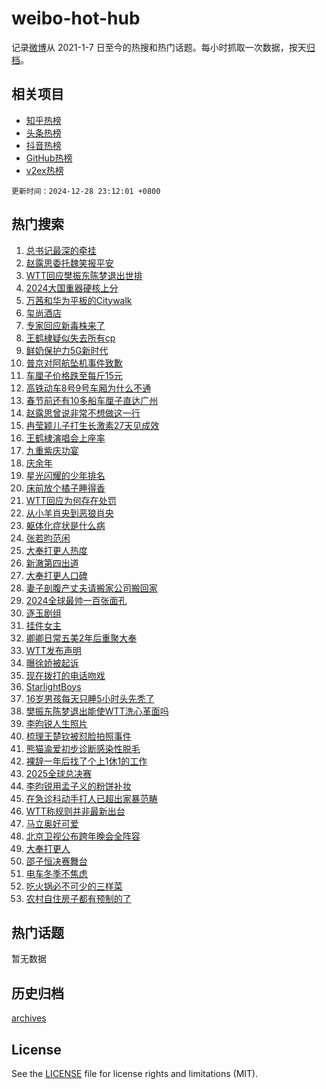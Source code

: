# weibo-hot-hub

记录[微博](https://www.weibo.com)从 2021-1-7 日至今的热搜和热门话题。每小时抓取一次数据，按天[归档](archives)。

## 相关项目

- [知乎热榜](https://github.com/lonnyzhang423/zhihu-hot-hub)
- [头条热榜](https://github.com/lonnyzhang423/toutiao-hot-hub)
- [抖音热榜](https://github.com/lonnyzhang423/douyin-hot-hub)
- [GitHub热榜](https://github.com/lonnyzhang423/github-hot-hub)
- [v2ex热榜](https://github.com/lonnyzhang423/v2ex-hot-hub)


`更新时间：2024-12-28 23:12:01 +0800`

## 热门搜索

1. [总书记最深的牵挂](https://m.weibo.cn/search?containerid=100103type%3D1%26t%3D10%26q%3D%23%E6%80%BB%E4%B9%A6%E8%AE%B0%E6%9C%80%E6%B7%B1%E7%9A%84%E7%89%B5%E6%8C%82%23&stream_entry_id=51&isnewpage=1&extparam=seat%3D1%26q%3D%2523%25E6%2580%25BB%25E4%25B9%25A6%25E8%25AE%25B0%25E6%259C%2580%25E6%25B7%25B1%25E7%259A%2584%25E7%2589%25B5%25E6%258C%2582%2523%26dgr%3D0%26cate%3D10103%26stream_entry_id%3D51%26filter_type%3Drealtimehot%26pos%3D0%26c_type%3D51%26display_time%3D1735398720%26pre_seqid%3D17353987205820232903129)
1. [赵露思委托魏笑报平安](https://m.weibo.cn/search?containerid=100103type%3D1%26t%3D10%26q%3D%E8%B5%B5%E9%9C%B2%E6%80%9D%E5%A7%94%E6%89%98%E9%AD%8F%E7%AC%91%E6%8A%A5%E5%B9%B3%E5%AE%89&stream_entry_id=31&isnewpage=1&extparam=seat%3D1%26cate%3D5001%26lcate%3D5001%26pos%3D0%26q%3D%25E8%25B5%25B5%25E9%259C%25B2%25E6%2580%259D%25E5%25A7%2594%25E6%2589%2598%25E9%25AD%258F%25E7%25AC%2591%25E6%258A%25A5%25E5%25B9%25B3%25E5%25AE%2589%26dgr%3D0%26band_rank%3D1%26stream_entry_id%3D31%26realpos%3D1%26filter_type%3Drealtimehot%26flag%3D4%26c_type%3D31%26display_time%3D1735398720%26pre_seqid%3D17353987205820232903129)
1. [WTT回应樊振东陈梦退出世排](https://m.weibo.cn/search?containerid=100103type%3D1%26t%3D10%26q%3DWTT%E5%9B%9E%E5%BA%94%E6%A8%8A%E6%8C%AF%E4%B8%9C%E9%99%88%E6%A2%A6%E9%80%80%E5%87%BA%E4%B8%96%E6%8E%92&stream_entry_id=31&isnewpage=1&extparam=seat%3D1%26cate%3D5001%26lcate%3D5001%26pos%3D1%26q%3DWTT%25E5%259B%259E%25E5%25BA%2594%25E6%25A8%258A%25E6%258C%25AF%25E4%25B8%259C%25E9%2599%2588%25E6%25A2%25A6%25E9%2580%2580%25E5%2587%25BA%25E4%25B8%2596%25E6%258E%2592%26dgr%3D0%26band_rank%3D2%26stream_entry_id%3D31%26realpos%3D2%26filter_type%3Drealtimehot%26flag%3D1%26c_type%3D31%26display_time%3D1735398720%26pre_seqid%3D17353987205820232903129)
1. [2024大国重器硬核上分](https://m.weibo.cn/search?containerid=100103type%3D1%26t%3D10%26q%3D%232024%E5%A4%A7%E5%9B%BD%E9%87%8D%E5%99%A8%E7%A1%AC%E6%A0%B8%E4%B8%8A%E5%88%86%23&stream_entry_id=31&isnewpage=1&extparam=seat%3D1%26cate%3D5001%26lcate%3D5001%26pos%3D2%26q%3D%25232024%25E5%25A4%25A7%25E5%259B%25BD%25E9%2587%258D%25E5%2599%25A8%25E7%25A1%25AC%25E6%25A0%25B8%25E4%25B8%258A%25E5%2588%2586%2523%26dgr%3D0%26band_rank%3D3%26stream_entry_id%3D31%26realpos%3D3%26filter_type%3Drealtimehot%26flag%3D0%26c_type%3D31%26display_time%3D1735398720%26pre_seqid%3D17353987205820232903129)
1. [万茜和华为平板的Citywalk](https://m.weibo.cn/search?containerid=100103type%3D1%26t%3D10%26q%3D%23%E4%B8%87%E8%8C%9C%E5%92%8C%E5%8D%8E%E4%B8%BA%E5%B9%B3%E6%9D%BF%E7%9A%84Citywalk%23&stream_entry_id=31&isnewpage=1&extparam=seat%3D1%26cate%3D5001%26lcate%3D5001%26pos%3D3%26topic_ad%3D1%26q%3D%2523%25E4%25B8%2587%25E8%258C%259C%25E5%2592%258C%25E5%258D%258E%25E4%25B8%25BA%25E5%25B9%25B3%25E6%259D%25BF%25E7%259A%2584Citywalk%2523%26dgr%3D0%26band_rank%3D4%26adid%3D270698%26stream_entry_id%3D31%26filter_type%3Drealtimehot%26is_ad_pos%3D1%26c_type%3D31%26display_time%3D1735398720%26pre_seqid%3D17353987205820232903129)
1. [玺尚酒店](https://m.weibo.cn/search?containerid=100103type%3D1%26t%3D10%26q%3D%E7%8E%BA%E5%B0%9A%E9%85%92%E5%BA%97&stream_entry_id=31&isnewpage=1&extparam=seat%3D1%26cate%3D5001%26lcate%3D5001%26pos%3D4%26q%3D%25E7%258E%25BA%25E5%25B0%259A%25E9%2585%2592%25E5%25BA%2597%26dgr%3D0%26band_rank%3D4%26stream_entry_id%3D31%26realpos%3D4%26filter_type%3Drealtimehot%26flag%3D2%26c_type%3D31%26display_time%3D1735398720%26pre_seqid%3D17353987205820232903129)
1. [专家回应新毒株来了](https://m.weibo.cn/search?containerid=100103type%3D1%26t%3D10%26q%3D%23%E4%B8%93%E5%AE%B6%E5%9B%9E%E5%BA%94%E6%96%B0%E6%AF%92%E6%A0%AA%E6%9D%A5%E4%BA%86%23&stream_entry_id=31&isnewpage=1&extparam=seat%3D1%26cate%3D5001%26lcate%3D5001%26pos%3D5%26q%3D%2523%25E4%25B8%2593%25E5%25AE%25B6%25E5%259B%259E%25E5%25BA%2594%25E6%2596%25B0%25E6%25AF%2592%25E6%25A0%25AA%25E6%259D%25A5%25E4%25BA%2586%2523%26dgr%3D0%26band_rank%3D5%26stream_entry_id%3D31%26realpos%3D5%26filter_type%3Drealtimehot%26flag%3D1%26c_type%3D31%26display_time%3D1735398720%26pre_seqid%3D17353987205820232903129)
1. [王鹤棣疑似失去所有cp](https://m.weibo.cn/search?containerid=100103type%3D1%26t%3D10%26q%3D%23%E7%8E%8B%E9%B9%A4%E6%A3%A3%E7%96%91%E4%BC%BC%E5%A4%B1%E5%8E%BB%E6%89%80%E6%9C%89cp%23&stream_entry_id=31&isnewpage=1&extparam=seat%3D1%26cate%3D5001%26lcate%3D5001%26pos%3D6%26q%3D%2523%25E7%258E%258B%25E9%25B9%25A4%25E6%25A3%25A3%25E7%2596%2591%25E4%25BC%25BC%25E5%25A4%25B1%25E5%258E%25BB%25E6%2589%2580%25E6%259C%2589cp%2523%26dgr%3D0%26band_rank%3D6%26stream_entry_id%3D31%26realpos%3D6%26filter_type%3Drealtimehot%26flag%3D1%26c_type%3D31%26display_time%3D1735398720%26pre_seqid%3D17353987205820232903129)
1. [鲜奶保护力5G新时代](https://m.weibo.cn/search?containerid=100103type%3D1%26t%3D10%26q%3D%23%E9%B2%9C%E5%A5%B6%E4%BF%9D%E6%8A%A4%E5%8A%9B5G%E6%96%B0%E6%97%B6%E4%BB%A3%23&stream_entry_id=31&isnewpage=1&extparam=seat%3D1%26cate%3D5001%26lcate%3D5001%26pos%3D7%26topic_ad%3D1%26q%3D%2523%25E9%25B2%259C%25E5%25A5%25B6%25E4%25BF%259D%25E6%258A%25A4%25E5%258A%259B5G%25E6%2596%25B0%25E6%2597%25B6%25E4%25BB%25A3%2523%26dgr%3D0%26band_rank%3D7%26adid%3D270924%26stream_entry_id%3D31%26filter_type%3Drealtimehot%26is_ad_pos%3D1%26c_type%3D31%26display_time%3D1735398720%26pre_seqid%3D17353987205820232903129)
1. [普京对阿航坠机事件致歉](https://m.weibo.cn/search?containerid=100103type%3D1%26t%3D10%26q%3D%23%E6%99%AE%E4%BA%AC%E5%AF%B9%E9%98%BF%E8%88%AA%E5%9D%A0%E6%9C%BA%E4%BA%8B%E4%BB%B6%E8%87%B4%E6%AD%89%23&stream_entry_id=31&isnewpage=1&extparam=seat%3D1%26cate%3D5001%26lcate%3D5001%26pos%3D8%26q%3D%2523%25E6%2599%25AE%25E4%25BA%25AC%25E5%25AF%25B9%25E9%2598%25BF%25E8%2588%25AA%25E5%259D%25A0%25E6%259C%25BA%25E4%25BA%258B%25E4%25BB%25B6%25E8%2587%25B4%25E6%25AD%2589%2523%26dgr%3D0%26band_rank%3D7%26stream_entry_id%3D31%26realpos%3D7%26filter_type%3Drealtimehot%26flag%3D1%26c_type%3D31%26display_time%3D1735398720%26pre_seqid%3D17353987205820232903129)
1. [车厘子价格跌至每斤15元](https://m.weibo.cn/search?containerid=100103type%3D1%26t%3D10%26q%3D%23%E8%BD%A6%E5%8E%98%E5%AD%90%E4%BB%B7%E6%A0%BC%E8%B7%8C%E8%87%B3%E6%AF%8F%E6%96%A415%E5%85%83%23&stream_entry_id=31&isnewpage=1&extparam=seat%3D1%26cate%3D5001%26lcate%3D5001%26pos%3D9%26q%3D%2523%25E8%25BD%25A6%25E5%258E%2598%25E5%25AD%2590%25E4%25BB%25B7%25E6%25A0%25BC%25E8%25B7%258C%25E8%2587%25B3%25E6%25AF%258F%25E6%2596%25A415%25E5%2585%2583%2523%26dgr%3D0%26band_rank%3D8%26stream_entry_id%3D31%26realpos%3D8%26filter_type%3Drealtimehot%26flag%3D0%26c_type%3D31%26display_time%3D1735398720%26pre_seqid%3D17353987205820232903129)
1. [高铁动车8号9号车厢为什么不通](https://m.weibo.cn/search?containerid=100103type%3D1%26t%3D10%26q%3D%23%E9%AB%98%E9%93%81%E5%8A%A8%E8%BD%A68%E5%8F%B79%E5%8F%B7%E8%BD%A6%E5%8E%A2%E4%B8%BA%E4%BB%80%E4%B9%88%E4%B8%8D%E9%80%9A%23&stream_entry_id=31&isnewpage=1&extparam=seat%3D1%26cate%3D5001%26lcate%3D5001%26pos%3D10%26q%3D%2523%25E9%25AB%2598%25E9%2593%2581%25E5%258A%25A8%25E8%25BD%25A68%25E5%258F%25B79%25E5%258F%25B7%25E8%25BD%25A6%25E5%258E%25A2%25E4%25B8%25BA%25E4%25BB%2580%25E4%25B9%2588%25E4%25B8%258D%25E9%2580%259A%2523%26dgr%3D0%26band_rank%3D9%26stream_entry_id%3D31%26realpos%3D9%26filter_type%3Drealtimehot%26flag%3D0%26c_type%3D31%26display_time%3D1735398720%26pre_seqid%3D17353987205820232903129)
1. [春节前还有10多船车厘子直达广州](https://m.weibo.cn/search?containerid=100103type%3D1%26t%3D10%26q%3D%23%E6%98%A5%E8%8A%82%E5%89%8D%E8%BF%98%E6%9C%8910%E5%A4%9A%E8%88%B9%E8%BD%A6%E5%8E%98%E5%AD%90%E7%9B%B4%E8%BE%BE%E5%B9%BF%E5%B7%9E%23&stream_entry_id=31&isnewpage=1&extparam=seat%3D1%26cate%3D5001%26lcate%3D5001%26pos%3D11%26q%3D%2523%25E6%2598%25A5%25E8%258A%2582%25E5%2589%258D%25E8%25BF%2598%25E6%259C%258910%25E5%25A4%259A%25E8%2588%25B9%25E8%25BD%25A6%25E5%258E%2598%25E5%25AD%2590%25E7%259B%25B4%25E8%25BE%25BE%25E5%25B9%25BF%25E5%25B7%259E%2523%26dgr%3D0%26band_rank%3D10%26stream_entry_id%3D31%26realpos%3D10%26filter_type%3Drealtimehot%26flag%3D1%26c_type%3D31%26display_time%3D1735398720%26pre_seqid%3D17353987205820232903129)
1. [赵露思曾说非常不想做这一行](https://m.weibo.cn/search?containerid=100103type%3D1%26t%3D10%26q%3D%23%E8%B5%B5%E9%9C%B2%E6%80%9D%E6%9B%BE%E8%AF%B4%E9%9D%9E%E5%B8%B8%E4%B8%8D%E6%83%B3%E5%81%9A%E8%BF%99%E4%B8%80%E8%A1%8C%23&stream_entry_id=31&isnewpage=1&extparam=seat%3D1%26cate%3D5001%26lcate%3D5001%26pos%3D12%26q%3D%2523%25E8%25B5%25B5%25E9%259C%25B2%25E6%2580%259D%25E6%259B%25BE%25E8%25AF%25B4%25E9%259D%259E%25E5%25B8%25B8%25E4%25B8%258D%25E6%2583%25B3%25E5%2581%259A%25E8%25BF%2599%25E4%25B8%2580%25E8%25A1%258C%2523%26dgr%3D0%26band_rank%3D11%26stream_entry_id%3D31%26realpos%3D11%26filter_type%3Drealtimehot%26flag%3D2%26c_type%3D31%26display_time%3D1735398720%26pre_seqid%3D17353987205820232903129)
1. [冉莹颖儿子打生长激素27天见成效](https://m.weibo.cn/search?containerid=100103type%3D1%26t%3D10%26q%3D%23%E5%86%89%E8%8E%B9%E9%A2%96%E5%84%BF%E5%AD%90%E6%89%93%E7%94%9F%E9%95%BF%E6%BF%80%E7%B4%A027%E5%A4%A9%E8%A7%81%E6%88%90%E6%95%88%23&stream_entry_id=31&isnewpage=1&extparam=seat%3D1%26cate%3D5001%26lcate%3D5001%26pos%3D13%26q%3D%2523%25E5%2586%2589%25E8%258E%25B9%25E9%25A2%2596%25E5%2584%25BF%25E5%25AD%2590%25E6%2589%2593%25E7%2594%259F%25E9%2595%25BF%25E6%25BF%2580%25E7%25B4%25A027%25E5%25A4%25A9%25E8%25A7%2581%25E6%2588%2590%25E6%2595%2588%2523%26dgr%3D0%26band_rank%3D12%26stream_entry_id%3D31%26realpos%3D12%26filter_type%3Drealtimehot%26flag%3D0%26c_type%3D31%26display_time%3D1735398720%26pre_seqid%3D17353987205820232903129)
1. [王鹤棣演唱会上座率](https://m.weibo.cn/search?containerid=100103type%3D1%26t%3D10%26q%3D%23%E7%8E%8B%E9%B9%A4%E6%A3%A3%E6%BC%94%E5%94%B1%E4%BC%9A%E4%B8%8A%E5%BA%A7%E7%8E%87%23&stream_entry_id=31&isnewpage=1&extparam=seat%3D1%26cate%3D5001%26lcate%3D5001%26pos%3D14%26q%3D%2523%25E7%258E%258B%25E9%25B9%25A4%25E6%25A3%25A3%25E6%25BC%2594%25E5%2594%25B1%25E4%25BC%259A%25E4%25B8%258A%25E5%25BA%25A7%25E7%258E%2587%2523%26dgr%3D0%26band_rank%3D13%26stream_entry_id%3D31%26realpos%3D13%26filter_type%3Drealtimehot%26flag%3D0%26c_type%3D31%26display_time%3D1735398720%26pre_seqid%3D17353987205820232903129)
1. [九重紫庆功宴](https://m.weibo.cn/search?containerid=100103type%3D1%26t%3D10%26q%3D%E4%B9%9D%E9%87%8D%E7%B4%AB%E5%BA%86%E5%8A%9F%E5%AE%B4&stream_entry_id=31&isnewpage=1&extparam=seat%3D1%26cate%3D5001%26lcate%3D5001%26pos%3D15%26q%3D%25E4%25B9%259D%25E9%2587%258D%25E7%25B4%25AB%25E5%25BA%2586%25E5%258A%259F%25E5%25AE%25B4%26dgr%3D0%26band_rank%3D14%26stream_entry_id%3D31%26realpos%3D14%26filter_type%3Drealtimehot%26flag%3D1%26c_type%3D31%26display_time%3D1735398720%26pre_seqid%3D17353987205820232903129)
1. [庆余年](https://m.weibo.cn/search?containerid=100103type%3D1%26t%3D10%26q%3D%E5%BA%86%E4%BD%99%E5%B9%B4&stream_entry_id=31&isnewpage=1&extparam=seat%3D1%26cate%3D5001%26lcate%3D5001%26pos%3D16%26q%3D%25E5%25BA%2586%25E4%25BD%2599%25E5%25B9%25B4%26dgr%3D0%26band_rank%3D15%26stream_entry_id%3D31%26realpos%3D15%26filter_type%3Drealtimehot%26flag%3D2%26c_type%3D31%26display_time%3D1735398720%26pre_seqid%3D17353987205820232903129)
1. [星光闪耀的少年排名](https://m.weibo.cn/search?containerid=100103type%3D1%26t%3D10%26q%3D%E6%98%9F%E5%85%89%E9%97%AA%E8%80%80%E7%9A%84%E5%B0%91%E5%B9%B4%E6%8E%92%E5%90%8D&stream_entry_id=31&isnewpage=1&extparam=seat%3D1%26cate%3D5001%26lcate%3D5001%26pos%3D17%26q%3D%25E6%2598%259F%25E5%2585%2589%25E9%2597%25AA%25E8%2580%2580%25E7%259A%2584%25E5%25B0%2591%25E5%25B9%25B4%25E6%258E%2592%25E5%2590%258D%26dgr%3D0%26band_rank%3D16%26stream_entry_id%3D31%26realpos%3D16%26filter_type%3Drealtimehot%26flag%3D1%26c_type%3D31%26display_time%3D1735398720%26pre_seqid%3D17353987205820232903129)
1. [床前放个橘子睡得香](https://m.weibo.cn/search?containerid=100103type%3D1%26t%3D10%26q%3D%23%E5%BA%8A%E5%89%8D%E6%94%BE%E4%B8%AA%E6%A9%98%E5%AD%90%E7%9D%A1%E5%BE%97%E9%A6%99%23&stream_entry_id=31&isnewpage=1&extparam=seat%3D1%26cate%3D5001%26lcate%3D5001%26pos%3D18%26q%3D%2523%25E5%25BA%258A%25E5%2589%258D%25E6%2594%25BE%25E4%25B8%25AA%25E6%25A9%2598%25E5%25AD%2590%25E7%259D%25A1%25E5%25BE%2597%25E9%25A6%2599%2523%26dgr%3D0%26band_rank%3D17%26stream_entry_id%3D31%26realpos%3D17%26filter_type%3Drealtimehot%26flag%3D1%26c_type%3D31%26display_time%3D1735398720%26pre_seqid%3D17353987205820232903129)
1. [WTT回应为何存在处罚](https://m.weibo.cn/search?containerid=100103type%3D1%26t%3D10%26q%3D%23WTT%E5%9B%9E%E5%BA%94%E4%B8%BA%E4%BD%95%E5%AD%98%E5%9C%A8%E5%A4%84%E7%BD%9A%23&stream_entry_id=31&isnewpage=1&extparam=seat%3D1%26cate%3D5001%26lcate%3D5001%26pos%3D19%26q%3D%2523WTT%25E5%259B%259E%25E5%25BA%2594%25E4%25B8%25BA%25E4%25BD%2595%25E5%25AD%2598%25E5%259C%25A8%25E5%25A4%2584%25E7%25BD%259A%2523%26dgr%3D0%26band_rank%3D18%26stream_entry_id%3D31%26realpos%3D18%26filter_type%3Drealtimehot%26flag%3D1%26c_type%3D31%26display_time%3D1735398720%26pre_seqid%3D17353987205820232903129)
1. [从小羊肖央到恶狼肖央](https://m.weibo.cn/search?containerid=100103type%3D1%26t%3D10%26q%3D%E4%BB%8E%E5%B0%8F%E7%BE%8A%E8%82%96%E5%A4%AE%E5%88%B0%E6%81%B6%E7%8B%BC%E8%82%96%E5%A4%AE&stream_entry_id=31&isnewpage=1&extparam=seat%3D1%26cate%3D5001%26lcate%3D5001%26pos%3D20%26q%3D%25E4%25BB%258E%25E5%25B0%258F%25E7%25BE%258A%25E8%2582%2596%25E5%25A4%25AE%25E5%2588%25B0%25E6%2581%25B6%25E7%258B%25BC%25E8%2582%2596%25E5%25A4%25AE%26dgr%3D0%26band_rank%3D19%26stream_entry_id%3D31%26realpos%3D19%26filter_type%3Drealtimehot%26flag%3D1%26c_type%3D31%26display_time%3D1735398720%26pre_seqid%3D17353987205820232903129)
1. [躯体化症状是什么病](https://m.weibo.cn/search?containerid=100103type%3D1%26t%3D10%26q%3D%23%E8%BA%AF%E4%BD%93%E5%8C%96%E7%97%87%E7%8A%B6%E6%98%AF%E4%BB%80%E4%B9%88%E7%97%85%23&stream_entry_id=31&isnewpage=1&extparam=seat%3D1%26cate%3D5001%26lcate%3D5001%26pos%3D21%26q%3D%2523%25E8%25BA%25AF%25E4%25BD%2593%25E5%258C%2596%25E7%2597%2587%25E7%258A%25B6%25E6%2598%25AF%25E4%25BB%2580%25E4%25B9%2588%25E7%2597%2585%2523%26dgr%3D0%26band_rank%3D20%26stream_entry_id%3D31%26realpos%3D20%26filter_type%3Drealtimehot%26flag%3D0%26c_type%3D31%26display_time%3D1735398720%26pre_seqid%3D17353987205820232903129)
1. [张若昀范闲](https://m.weibo.cn/search?containerid=100103type%3D1%26t%3D10%26q%3D%23%E5%BC%A0%E8%8B%A5%E6%98%80%E8%8C%83%E9%97%B2%23&stream_entry_id=31&isnewpage=1&extparam=seat%3D1%26cate%3D5001%26lcate%3D5001%26pos%3D22%26q%3D%2523%25E5%25BC%25A0%25E8%258B%25A5%25E6%2598%2580%25E8%258C%2583%25E9%2597%25B2%2523%26dgr%3D0%26band_rank%3D21%26stream_entry_id%3D31%26realpos%3D21%26filter_type%3Drealtimehot%26flag%3D1%26c_type%3D31%26display_time%3D1735398720%26pre_seqid%3D17353987205820232903129)
1. [大奉打更人热度](https://m.weibo.cn/search?containerid=100103type%3D1%26t%3D10%26q%3D%E5%A4%A7%E5%A5%89%E6%89%93%E6%9B%B4%E4%BA%BA%E7%83%AD%E5%BA%A6&stream_entry_id=31&isnewpage=1&extparam=seat%3D1%26cate%3D5001%26lcate%3D5001%26pos%3D23%26q%3D%25E5%25A4%25A7%25E5%25A5%2589%25E6%2589%2593%25E6%259B%25B4%25E4%25BA%25BA%25E7%2583%25AD%25E5%25BA%25A6%26dgr%3D0%26band_rank%3D22%26stream_entry_id%3D31%26realpos%3D22%26filter_type%3Drealtimehot%26flag%3D0%26c_type%3D31%26display_time%3D1735398720%26pre_seqid%3D17353987205820232903129)
1. [新澈第四出道](https://m.weibo.cn/search?containerid=100103type%3D1%26t%3D10%26q%3D%E6%96%B0%E6%BE%88%E7%AC%AC%E5%9B%9B%E5%87%BA%E9%81%93&stream_entry_id=31&isnewpage=1&extparam=seat%3D1%26cate%3D5001%26lcate%3D5001%26pos%3D24%26q%3D%25E6%2596%25B0%25E6%25BE%2588%25E7%25AC%25AC%25E5%259B%259B%25E5%2587%25BA%25E9%2581%2593%26dgr%3D0%26band_rank%3D23%26stream_entry_id%3D31%26realpos%3D23%26filter_type%3Drealtimehot%26flag%3D1%26c_type%3D31%26display_time%3D1735398720%26pre_seqid%3D17353987205820232903129)
1. [大奉打更人口碑](https://m.weibo.cn/search?containerid=100103type%3D1%26t%3D10%26q%3D%23%E5%A4%A7%E5%A5%89%E6%89%93%E6%9B%B4%E4%BA%BA%E5%8F%A3%E7%A2%91%23&stream_entry_id=31&isnewpage=1&extparam=seat%3D1%26cate%3D5001%26lcate%3D5001%26pos%3D25%26q%3D%2523%25E5%25A4%25A7%25E5%25A5%2589%25E6%2589%2593%25E6%259B%25B4%25E4%25BA%25BA%25E5%258F%25A3%25E7%25A2%2591%2523%26dgr%3D0%26band_rank%3D24%26stream_entry_id%3D31%26realpos%3D24%26filter_type%3Drealtimehot%26flag%3D1%26c_type%3D31%26display_time%3D1735398720%26pre_seqid%3D17353987205820232903129)
1. [妻子剖腹产丈夫请搬家公司搬回家](https://m.weibo.cn/search?containerid=100103type%3D1%26t%3D10%26q%3D%23%E5%A6%BB%E5%AD%90%E5%89%96%E8%85%B9%E4%BA%A7%E4%B8%88%E5%A4%AB%E8%AF%B7%E6%90%AC%E5%AE%B6%E5%85%AC%E5%8F%B8%E6%90%AC%E5%9B%9E%E5%AE%B6%23&stream_entry_id=31&isnewpage=1&extparam=seat%3D1%26cate%3D5001%26lcate%3D5001%26pos%3D26%26q%3D%2523%25E5%25A6%25BB%25E5%25AD%2590%25E5%2589%2596%25E8%2585%25B9%25E4%25BA%25A7%25E4%25B8%2588%25E5%25A4%25AB%25E8%25AF%25B7%25E6%2590%25AC%25E5%25AE%25B6%25E5%2585%25AC%25E5%258F%25B8%25E6%2590%25AC%25E5%259B%259E%25E5%25AE%25B6%2523%26dgr%3D0%26band_rank%3D25%26stream_entry_id%3D31%26realpos%3D25%26filter_type%3Drealtimehot%26flag%3D0%26c_type%3D31%26display_time%3D1735398720%26pre_seqid%3D17353987205820232903129)
1. [2024全球最帅一百张面孔](https://m.weibo.cn/search?containerid=100103type%3D1%26t%3D10%26q%3D%232024%E5%85%A8%E7%90%83%E6%9C%80%E5%B8%85%E4%B8%80%E7%99%BE%E5%BC%A0%E9%9D%A2%E5%AD%94%23&stream_entry_id=31&isnewpage=1&extparam=seat%3D1%26cate%3D5001%26lcate%3D5001%26pos%3D27%26q%3D%25232024%25E5%2585%25A8%25E7%2590%2583%25E6%259C%2580%25E5%25B8%2585%25E4%25B8%2580%25E7%2599%25BE%25E5%25BC%25A0%25E9%259D%25A2%25E5%25AD%2594%2523%26dgr%3D0%26band_rank%3D26%26stream_entry_id%3D31%26realpos%3D26%26filter_type%3Drealtimehot%26flag%3D0%26c_type%3D31%26display_time%3D1735398720%26pre_seqid%3D17353987205820232903129)
1. [逐玉剧组](https://m.weibo.cn/search?containerid=100103type%3D1%26t%3D10%26q%3D%23%E9%80%90%E7%8E%89%E5%89%A7%E7%BB%84%23&stream_entry_id=31&isnewpage=1&extparam=seat%3D1%26cate%3D5001%26lcate%3D5001%26pos%3D28%26q%3D%2523%25E9%2580%2590%25E7%258E%2589%25E5%2589%25A7%25E7%25BB%2584%2523%26dgr%3D0%26band_rank%3D27%26stream_entry_id%3D31%26realpos%3D27%26filter_type%3Drealtimehot%26flag%3D0%26c_type%3D31%26display_time%3D1735398720%26pre_seqid%3D17353987205820232903129)
1. [挂件女主](https://m.weibo.cn/search?containerid=100103type%3D1%26t%3D10%26q%3D%E6%8C%82%E4%BB%B6%E5%A5%B3%E4%B8%BB&stream_entry_id=31&isnewpage=1&extparam=seat%3D1%26cate%3D5001%26lcate%3D5001%26pos%3D29%26q%3D%25E6%258C%2582%25E4%25BB%25B6%25E5%25A5%25B3%25E4%25B8%25BB%26dgr%3D0%26band_rank%3D28%26stream_entry_id%3D31%26realpos%3D28%26filter_type%3Drealtimehot%26flag%3D1%26c_type%3D31%26display_time%3D1735398720%26pre_seqid%3D17353987205820232903129)
1. [卿卿日常五美2年后重聚大奉](https://m.weibo.cn/search?containerid=100103type%3D1%26t%3D10%26q%3D%E5%8D%BF%E5%8D%BF%E6%97%A5%E5%B8%B8%E4%BA%94%E7%BE%8E2%E5%B9%B4%E5%90%8E%E9%87%8D%E8%81%9A%E5%A4%A7%E5%A5%89&stream_entry_id=31&isnewpage=1&extparam=seat%3D1%26cate%3D5001%26lcate%3D5001%26pos%3D30%26q%3D%25E5%258D%25BF%25E5%258D%25BF%25E6%2597%25A5%25E5%25B8%25B8%25E4%25BA%2594%25E7%25BE%258E2%25E5%25B9%25B4%25E5%2590%258E%25E9%2587%258D%25E8%2581%259A%25E5%25A4%25A7%25E5%25A5%2589%26dgr%3D0%26band_rank%3D29%26stream_entry_id%3D31%26realpos%3D29%26filter_type%3Drealtimehot%26flag%3D1%26c_type%3D31%26display_time%3D1735398720%26pre_seqid%3D17353987205820232903129)
1. [WTT发布声明](https://m.weibo.cn/search?containerid=100103type%3D1%26t%3D10%26q%3D%23WTT%E5%8F%91%E5%B8%83%E5%A3%B0%E6%98%8E%23&stream_entry_id=31&isnewpage=1&extparam=seat%3D1%26cate%3D5001%26lcate%3D5001%26pos%3D31%26q%3D%2523WTT%25E5%258F%2591%25E5%25B8%2583%25E5%25A3%25B0%25E6%2598%258E%2523%26dgr%3D0%26band_rank%3D30%26stream_entry_id%3D31%26realpos%3D30%26filter_type%3Drealtimehot%26flag%3D1%26c_type%3D31%26display_time%3D1735398720%26pre_seqid%3D17353987205820232903129)
1. [曝徐娇被起诉](https://m.weibo.cn/search?containerid=100103type%3D1%26t%3D10%26q%3D%23%E6%9B%9D%E5%BE%90%E5%A8%87%E8%A2%AB%E8%B5%B7%E8%AF%89%23&stream_entry_id=31&isnewpage=1&extparam=seat%3D1%26cate%3D5001%26lcate%3D5001%26pos%3D32%26q%3D%2523%25E6%259B%259D%25E5%25BE%2590%25E5%25A8%2587%25E8%25A2%25AB%25E8%25B5%25B7%25E8%25AF%2589%2523%26dgr%3D0%26band_rank%3D31%26stream_entry_id%3D31%26realpos%3D31%26filter_type%3Drealtimehot%26flag%3D0%26c_type%3D31%26display_time%3D1735398720%26pre_seqid%3D17353987205820232903129)
1. [现在拨打的电话吻戏](https://m.weibo.cn/search?containerid=100103type%3D1%26t%3D10%26q%3D%E7%8E%B0%E5%9C%A8%E6%8B%A8%E6%89%93%E7%9A%84%E7%94%B5%E8%AF%9D%E5%90%BB%E6%88%8F&stream_entry_id=31&isnewpage=1&extparam=seat%3D1%26cate%3D5001%26lcate%3D5001%26pos%3D33%26q%3D%25E7%258E%25B0%25E5%259C%25A8%25E6%258B%25A8%25E6%2589%2593%25E7%259A%2584%25E7%2594%25B5%25E8%25AF%259D%25E5%2590%25BB%25E6%2588%258F%26dgr%3D0%26band_rank%3D32%26stream_entry_id%3D31%26realpos%3D32%26filter_type%3Drealtimehot%26flag%3D1%26c_type%3D31%26display_time%3D1735398720%26pre_seqid%3D17353987205820232903129)
1. [StarlightBoys](https://m.weibo.cn/search?containerid=100103type%3D1%26t%3D10%26q%3DStarlightBoys&stream_entry_id=31&isnewpage=1&extparam=seat%3D1%26cate%3D5001%26lcate%3D5001%26pos%3D34%26q%3DStarlightBoys%26dgr%3D0%26band_rank%3D33%26stream_entry_id%3D31%26realpos%3D33%26filter_type%3Drealtimehot%26flag%3D1%26c_type%3D31%26display_time%3D1735398720%26pre_seqid%3D17353987205820232903129)
1. [16岁男孩每天只睡5小时头先秃了](https://m.weibo.cn/search?containerid=100103type%3D1%26t%3D10%26q%3D%2316%E5%B2%81%E7%94%B7%E5%AD%A9%E6%AF%8F%E5%A4%A9%E5%8F%AA%E7%9D%A15%E5%B0%8F%E6%97%B6%E5%A4%B4%E5%85%88%E7%A7%83%E4%BA%86%23&stream_entry_id=31&isnewpage=1&extparam=seat%3D1%26cate%3D5001%26lcate%3D5001%26pos%3D35%26q%3D%252316%25E5%25B2%2581%25E7%2594%25B7%25E5%25AD%25A9%25E6%25AF%258F%25E5%25A4%25A9%25E5%258F%25AA%25E7%259D%25A15%25E5%25B0%258F%25E6%2597%25B6%25E5%25A4%25B4%25E5%2585%2588%25E7%25A7%2583%25E4%25BA%2586%2523%26dgr%3D0%26band_rank%3D34%26stream_entry_id%3D31%26realpos%3D34%26filter_type%3Drealtimehot%26flag%3D0%26c_type%3D31%26display_time%3D1735398720%26pre_seqid%3D17353987205820232903129)
1. [樊振东陈梦退出能使WTT洗心革面吗](https://m.weibo.cn/search?containerid=100103type%3D1%26t%3D10%26q%3D%23%E6%A8%8A%E6%8C%AF%E4%B8%9C%E9%99%88%E6%A2%A6%E9%80%80%E5%87%BA%E8%83%BD%E4%BD%BFWTT%E6%B4%97%E5%BF%83%E9%9D%A9%E9%9D%A2%E5%90%97%23&stream_entry_id=31&isnewpage=1&extparam=seat%3D1%26cate%3D5001%26lcate%3D5001%26pos%3D36%26q%3D%2523%25E6%25A8%258A%25E6%258C%25AF%25E4%25B8%259C%25E9%2599%2588%25E6%25A2%25A6%25E9%2580%2580%25E5%2587%25BA%25E8%2583%25BD%25E4%25BD%25BFWTT%25E6%25B4%2597%25E5%25BF%2583%25E9%259D%25A9%25E9%259D%25A2%25E5%2590%2597%2523%26dgr%3D0%26band_rank%3D35%26stream_entry_id%3D31%26realpos%3D35%26filter_type%3Drealtimehot%26flag%3D1%26c_type%3D31%26display_time%3D1735398720%26pre_seqid%3D17353987205820232903129)
1. [李昀锐人生照片](https://m.weibo.cn/search?containerid=100103type%3D1%26t%3D10%26q%3D%23%E6%9D%8E%E6%98%80%E9%94%90%E4%BA%BA%E7%94%9F%E7%85%A7%E7%89%87%23&stream_entry_id=31&isnewpage=1&extparam=seat%3D1%26cate%3D5001%26lcate%3D5001%26pos%3D37%26q%3D%2523%25E6%259D%258E%25E6%2598%2580%25E9%2594%2590%25E4%25BA%25BA%25E7%2594%259F%25E7%2585%25A7%25E7%2589%2587%2523%26dgr%3D0%26band_rank%3D36%26stream_entry_id%3D31%26realpos%3D36%26filter_type%3Drealtimehot%26flag%3D1%26c_type%3D31%26display_time%3D1735398720%26pre_seqid%3D17353987205820232903129)
1. [梳理王楚钦被怼脸拍照事件](https://m.weibo.cn/search?containerid=100103type%3D1%26t%3D10%26q%3D%23%E6%A2%B3%E7%90%86%E7%8E%8B%E6%A5%9A%E9%92%A6%E8%A2%AB%E6%80%BC%E8%84%B8%E6%8B%8D%E7%85%A7%E4%BA%8B%E4%BB%B6%23&stream_entry_id=31&isnewpage=1&extparam=seat%3D1%26cate%3D5001%26lcate%3D5001%26pos%3D38%26q%3D%2523%25E6%25A2%25B3%25E7%2590%2586%25E7%258E%258B%25E6%25A5%259A%25E9%2592%25A6%25E8%25A2%25AB%25E6%2580%25BC%25E8%2584%25B8%25E6%258B%258D%25E7%2585%25A7%25E4%25BA%258B%25E4%25BB%25B6%2523%26dgr%3D0%26band_rank%3D37%26stream_entry_id%3D31%26realpos%3D37%26filter_type%3Drealtimehot%26flag%3D1%26c_type%3D31%26display_time%3D1735398720%26pre_seqid%3D17353987205820232903129)
1. [熊猫渝爱初步诊断感染性脱毛](https://m.weibo.cn/search?containerid=100103type%3D1%26t%3D10%26q%3D%23%E7%86%8A%E7%8C%AB%E6%B8%9D%E7%88%B1%E5%88%9D%E6%AD%A5%E8%AF%8A%E6%96%AD%E6%84%9F%E6%9F%93%E6%80%A7%E8%84%B1%E6%AF%9B%23&stream_entry_id=31&isnewpage=1&extparam=seat%3D1%26cate%3D5001%26lcate%3D5001%26pos%3D39%26q%3D%2523%25E7%2586%258A%25E7%258C%25AB%25E6%25B8%259D%25E7%2588%25B1%25E5%2588%259D%25E6%25AD%25A5%25E8%25AF%258A%25E6%2596%25AD%25E6%2584%259F%25E6%259F%2593%25E6%2580%25A7%25E8%2584%25B1%25E6%25AF%259B%2523%26dgr%3D0%26band_rank%3D38%26stream_entry_id%3D31%26realpos%3D38%26filter_type%3Drealtimehot%26flag%3D1%26c_type%3D31%26display_time%3D1735398720%26pre_seqid%3D17353987205820232903129)
1. [裸辞一年后找了个上1休1的工作](https://m.weibo.cn/search?containerid=100103type%3D1%26t%3D10%26q%3D%E8%A3%B8%E8%BE%9E%E4%B8%80%E5%B9%B4%E5%90%8E%E6%89%BE%E4%BA%86%E4%B8%AA%E4%B8%8A1%E4%BC%911%E7%9A%84%E5%B7%A5%E4%BD%9C&stream_entry_id=31&isnewpage=1&extparam=seat%3D1%26cate%3D5001%26lcate%3D5001%26pos%3D40%26q%3D%25E8%25A3%25B8%25E8%25BE%259E%25E4%25B8%2580%25E5%25B9%25B4%25E5%2590%258E%25E6%2589%25BE%25E4%25BA%2586%25E4%25B8%25AA%25E4%25B8%258A1%25E4%25BC%25911%25E7%259A%2584%25E5%25B7%25A5%25E4%25BD%259C%26dgr%3D0%26band_rank%3D39%26stream_entry_id%3D31%26realpos%3D39%26filter_type%3Drealtimehot%26flag%3D0%26c_type%3D31%26display_time%3D1735398720%26pre_seqid%3D17353987205820232903129)
1. [2025全球总决赛](https://m.weibo.cn/search?containerid=100103type%3D1%26t%3D10%26q%3D%232025%E5%85%A8%E7%90%83%E6%80%BB%E5%86%B3%E8%B5%9B%23&stream_entry_id=31&isnewpage=1&extparam=seat%3D1%26cate%3D5001%26lcate%3D5001%26pos%3D41%26q%3D%25232025%25E5%2585%25A8%25E7%2590%2583%25E6%2580%25BB%25E5%2586%25B3%25E8%25B5%259B%2523%26dgr%3D0%26band_rank%3D40%26stream_entry_id%3D31%26realpos%3D40%26filter_type%3Drealtimehot%26flag%3D1%26c_type%3D31%26display_time%3D1735398720%26pre_seqid%3D17353987205820232903129)
1. [李昀锐用孟子义的粉饼补妆](https://m.weibo.cn/search?containerid=100103type%3D1%26t%3D10%26q%3D%23%E6%9D%8E%E6%98%80%E9%94%90%E7%94%A8%E5%AD%9F%E5%AD%90%E4%B9%89%E7%9A%84%E7%B2%89%E9%A5%BC%E8%A1%A5%E5%A6%86%23&stream_entry_id=31&isnewpage=1&extparam=seat%3D1%26cate%3D5001%26lcate%3D5001%26pos%3D42%26q%3D%2523%25E6%259D%258E%25E6%2598%2580%25E9%2594%2590%25E7%2594%25A8%25E5%25AD%259F%25E5%25AD%2590%25E4%25B9%2589%25E7%259A%2584%25E7%25B2%2589%25E9%25A5%25BC%25E8%25A1%25A5%25E5%25A6%2586%2523%26dgr%3D0%26band_rank%3D41%26stream_entry_id%3D31%26realpos%3D41%26filter_type%3Drealtimehot%26flag%3D0%26c_type%3D31%26display_time%3D1735398720%26pre_seqid%3D17353987205820232903129)
1. [在急诊科动手打人已超出家暴范畴](https://m.weibo.cn/search?containerid=100103type%3D1%26t%3D10%26q%3D%23%E5%9C%A8%E6%80%A5%E8%AF%8A%E7%A7%91%E5%8A%A8%E6%89%8B%E6%89%93%E4%BA%BA%E5%B7%B2%E8%B6%85%E5%87%BA%E5%AE%B6%E6%9A%B4%E8%8C%83%E7%95%B4%23&stream_entry_id=31&isnewpage=1&extparam=seat%3D1%26cate%3D5001%26lcate%3D5001%26pos%3D43%26q%3D%2523%25E5%259C%25A8%25E6%2580%25A5%25E8%25AF%258A%25E7%25A7%2591%25E5%258A%25A8%25E6%2589%258B%25E6%2589%2593%25E4%25BA%25BA%25E5%25B7%25B2%25E8%25B6%2585%25E5%2587%25BA%25E5%25AE%25B6%25E6%259A%25B4%25E8%258C%2583%25E7%2595%25B4%2523%26dgr%3D0%26band_rank%3D42%26stream_entry_id%3D31%26realpos%3D42%26filter_type%3Drealtimehot%26flag%3D1%26c_type%3D31%26display_time%3D1735398720%26pre_seqid%3D17353987205820232903129)
1. [WTT称规则并非最新出台](https://m.weibo.cn/search?containerid=100103type%3D1%26t%3D10%26q%3D%23WTT%E7%A7%B0%E8%A7%84%E5%88%99%E5%B9%B6%E9%9D%9E%E6%9C%80%E6%96%B0%E5%87%BA%E5%8F%B0%23&stream_entry_id=31&isnewpage=1&extparam=seat%3D1%26cate%3D5001%26lcate%3D5001%26pos%3D44%26q%3D%2523WTT%25E7%25A7%25B0%25E8%25A7%2584%25E5%2588%2599%25E5%25B9%25B6%25E9%259D%259E%25E6%259C%2580%25E6%2596%25B0%25E5%2587%25BA%25E5%258F%25B0%2523%26dgr%3D0%26band_rank%3D43%26stream_entry_id%3D31%26realpos%3D43%26filter_type%3Drealtimehot%26flag%3D1%26c_type%3D31%26display_time%3D1735398720%26pre_seqid%3D17353987205820232903129)
1. [马立奥好可爱](https://m.weibo.cn/search?containerid=100103type%3D1%26t%3D10%26q%3D%E9%A9%AC%E7%AB%8B%E5%A5%A5%E5%A5%BD%E5%8F%AF%E7%88%B1&stream_entry_id=31&isnewpage=1&extparam=seat%3D1%26cate%3D5001%26lcate%3D5001%26pos%3D45%26q%3D%25E9%25A9%25AC%25E7%25AB%258B%25E5%25A5%25A5%25E5%25A5%25BD%25E5%258F%25AF%25E7%2588%25B1%26dgr%3D0%26band_rank%3D44%26stream_entry_id%3D31%26realpos%3D44%26filter_type%3Drealtimehot%26flag%3D1%26c_type%3D31%26display_time%3D1735398720%26pre_seqid%3D17353987205820232903129)
1. [北京卫视公布跨年晚会全阵容](https://m.weibo.cn/search?containerid=100103type%3D1%26t%3D10%26q%3D%23%E5%8C%97%E4%BA%AC%E5%8D%AB%E8%A7%86%E5%85%AC%E5%B8%83%E8%B7%A8%E5%B9%B4%E6%99%9A%E4%BC%9A%E5%85%A8%E9%98%B5%E5%AE%B9%23&stream_entry_id=31&isnewpage=1&extparam=seat%3D1%26cate%3D5001%26lcate%3D5001%26pos%3D46%26q%3D%2523%25E5%258C%2597%25E4%25BA%25AC%25E5%258D%25AB%25E8%25A7%2586%25E5%2585%25AC%25E5%25B8%2583%25E8%25B7%25A8%25E5%25B9%25B4%25E6%2599%259A%25E4%25BC%259A%25E5%2585%25A8%25E9%2598%25B5%25E5%25AE%25B9%2523%26dgr%3D0%26band_rank%3D45%26stream_entry_id%3D31%26realpos%3D45%26filter_type%3Drealtimehot%26flag%3D1%26c_type%3D31%26display_time%3D1735398720%26pre_seqid%3D17353987205820232903129)
1. [大奉打更人](https://m.weibo.cn/search?containerid=100103type%3D1%26t%3D10%26q%3D%E5%A4%A7%E5%A5%89%E6%89%93%E6%9B%B4%E4%BA%BA&stream_entry_id=31&isnewpage=1&extparam=seat%3D1%26cate%3D5001%26lcate%3D5001%26pos%3D47%26q%3D%25E5%25A4%25A7%25E5%25A5%2589%25E6%2589%2593%25E6%259B%25B4%25E4%25BA%25BA%26dgr%3D0%26band_rank%3D46%26stream_entry_id%3D31%26realpos%3D46%26filter_type%3Drealtimehot%26flag%3D0%26c_type%3D31%26display_time%3D1735398720%26pre_seqid%3D17353987205820232903129)
1. [邵子恒决赛舞台](https://m.weibo.cn/search?containerid=100103type%3D1%26t%3D10%26q%3D%E9%82%B5%E5%AD%90%E6%81%92%E5%86%B3%E8%B5%9B%E8%88%9E%E5%8F%B0&stream_entry_id=31&isnewpage=1&extparam=seat%3D1%26cate%3D5001%26lcate%3D5001%26pos%3D48%26q%3D%25E9%2582%25B5%25E5%25AD%2590%25E6%2581%2592%25E5%2586%25B3%25E8%25B5%259B%25E8%2588%259E%25E5%258F%25B0%26dgr%3D0%26band_rank%3D47%26stream_entry_id%3D31%26realpos%3D47%26filter_type%3Drealtimehot%26flag%3D0%26c_type%3D31%26display_time%3D1735398720%26pre_seqid%3D17353987205820232903129)
1. [电车冬季不焦虑](https://m.weibo.cn/search?containerid=100103type%3D1%26t%3D10%26q%3D%23%E7%94%B5%E8%BD%A6%E5%86%AC%E5%AD%A3%E4%B8%8D%E7%84%A6%E8%99%91%23&stream_entry_id=31&isnewpage=1&extparam=seat%3D1%26cate%3D5001%26lcate%3D5001%26pos%3D49%26stream_entry_id%3D31%26q%3D%2523%25E7%2594%25B5%25E8%25BD%25A6%25E5%2586%25AC%25E5%25AD%25A3%25E4%25B8%258D%25E7%2584%25A6%25E8%2599%2591%2523%26dgr%3D0%26band_rank%3D48%26adid%3D271020%26realpos%3D48%26filter_type%3Drealtimehot%26flag%3D0%26c_type%3D31%26display_time%3D1735398720%26pre_seqid%3D17353987205820232903129)
1. [吃火锅必不可少的三样菜](https://m.weibo.cn/search?containerid=100103type%3D1%26t%3D10%26q%3D%23%E5%90%83%E7%81%AB%E9%94%85%E5%BF%85%E4%B8%8D%E5%8F%AF%E5%B0%91%E7%9A%84%E4%B8%89%E6%A0%B7%E8%8F%9C%23&stream_entry_id=31&isnewpage=1&extparam=seat%3D1%26cate%3D5001%26lcate%3D5001%26pos%3D50%26q%3D%2523%25E5%2590%2583%25E7%2581%25AB%25E9%2594%2585%25E5%25BF%2585%25E4%25B8%258D%25E5%258F%25AF%25E5%25B0%2591%25E7%259A%2584%25E4%25B8%2589%25E6%25A0%25B7%25E8%258F%259C%2523%26dgr%3D0%26band_rank%3D49%26stream_entry_id%3D31%26realpos%3D49%26filter_type%3Drealtimehot%26flag%3D0%26c_type%3D31%26display_time%3D1735398720%26pre_seqid%3D17353987205820232903129)
1. [农村自住房子都有预制的了](https://m.weibo.cn/search?containerid=100103type%3D1%26t%3D10%26q%3D%23%E5%86%9C%E6%9D%91%E8%87%AA%E4%BD%8F%E6%88%BF%E5%AD%90%E9%83%BD%E6%9C%89%E9%A2%84%E5%88%B6%E7%9A%84%E4%BA%86%23&stream_entry_id=31&isnewpage=1&extparam=seat%3D1%26cate%3D5001%26lcate%3D5001%26pos%3D51%26q%3D%2523%25E5%2586%259C%25E6%259D%2591%25E8%2587%25AA%25E4%25BD%258F%25E6%2588%25BF%25E5%25AD%2590%25E9%2583%25BD%25E6%259C%2589%25E9%25A2%2584%25E5%2588%25B6%25E7%259A%2584%25E4%25BA%2586%2523%26dgr%3D0%26band_rank%3D50%26stream_entry_id%3D31%26realpos%3D50%26filter_type%3Drealtimehot%26flag%3D1%26c_type%3D31%26display_time%3D1735398720%26pre_seqid%3D17353987205820232903129)

## 热门话题

暂无数据

## 历史归档

[archives](archives)

## License

See the [LICENSE](LICENSE) file for license rights and limitations (MIT).
